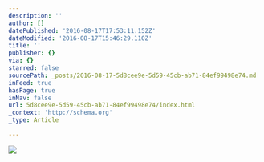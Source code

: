 ```yaml
---
description: ''
author: []
datePublished: '2016-08-17T17:53:11.152Z'
dateModified: '2016-08-17T15:46:29.110Z'
title: ''
publisher: {}
via: {}
starred: false
sourcePath: _posts/2016-08-17-5d8cee9e-5d59-45cb-ab71-84ef99498e74.md
inFeed: true
hasPage: true
inNav: false
url: 5d8cee9e-5d59-45cb-ab71-84ef99498e74/index.html
_context: 'http://schema.org'
_type: Article

---
```

![](https://the-grid-user-content.s3-us-west-2.amazonaws.com/87109bd4-8dbc-4fe7-8a0a-2ba5a7465803.jpg)